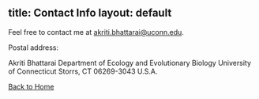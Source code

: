 title: Contact Info
layout: default
---
Feel free to contact me at akriti.bhattarai@uconn.edu.

Postal address:

 Akriti Bhattarai
 Department of Ecology and Evolutionary Biology
 University of Connecticut
 Storrs, CT 06269-3043
 U.S.A.

[Back to Home](https://lilbluepenguin.github.io/)
